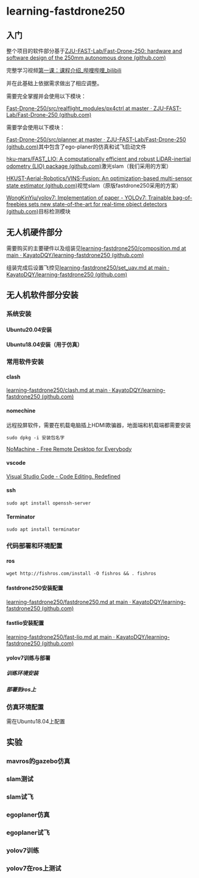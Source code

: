 # learning-fastdrone250

## 入门

整个项目的软件部分基于[ZJU-FAST-Lab/Fast-Drone-250: hardware and software design of the 250mm autonomous drone (github.com)](https://github.com/ZJU-FAST-Lab/Fast-Drone-250)

完整学习视频[第一课：课程介绍_哔哩哔哩_bilibili](https://www.bilibili.com/video/BV1WZ4y167me/?p=1)

并在此基础上依据需求做出了相应调整。

需要完全掌握并会使用以下模块：

[Fast-Drone-250/src/realflight_modules/px4ctrl at master · ZJU-FAST-Lab/Fast-Drone-250 (github.com)](https://github.com/ZJU-FAST-Lab/Fast-Drone-250/tree/master/src/realflight_modules/px4ctrl)

需要学会使用以下模块：

[Fast-Drone-250/src/planner at master · ZJU-FAST-Lab/Fast-Drone-250 (github.com)](https://github.com/ZJU-FAST-Lab/Fast-Drone-250/tree/master/src/planner)其中包含了ego-planer的仿真和试飞启动文件

[hku-mars/FAST_LIO: A computationally efficient and robust LiDAR-inertial odometry (LIO) package (github.com)](https://github.com/hku-mars/FAST_LIO)激光slam（我们采用的方案）

[HKUST-Aerial-Robotics/VINS-Fusion: An optimization-based multi-sensor state estimator (github.com)](https://github.com/HKUST-Aerial-Robotics/VINS-Fusion)视觉slam（原版fastdrone250采用的方案）

[WongKinYiu/yolov7: Implementation of paper - YOLOv7: Trainable bag-of-freebies sets new state-of-the-art for real-time object detectors (github.com)](https://github.com/WongKinYiu/yolov7)目标检测模块

## 无人机硬件部分

需要购买的主要硬件以及组装见[learning-fastdrone250/composition.md at main · KayatoDQY/learning-fastdrone250 (github.com)](https://github.com/KayatoDQY/learning-fastdrone250/blob/main/hardware/composition.md)

组装完成后设置飞控见[learning-fastdrone250/set_uav.md at main · KayatoDQY/learning-fastdrone250 (github.com)](https://github.com/KayatoDQY/learning-fastdrone250/blob/main/hardware/set_uav.md)

## 无人机软件部分安装

### 系统安装

#### Ubuntu20.04安装

#### Ubuntu18.04安装（用于仿真）

### 常用软件安装

#### clash

[learning-fastdrone250/clash.md at main · KayatoDQY/learning-fastdrone250 (github.com)](https://github.com/KayatoDQY/learning-fastdrone250/blob/main/Install/clash.md)

#### nomechine

远程投屏软件，需要在机载电脑插上HDMI欺骗器，地面端和机载端都需要安装

```shell
sudo dpkg -i 安装包名字
```

[NoMachine - Free Remote Desktop for Everybody](https://www.nomachine.com/)

#### vscode

[Visual Studio Code - Code Editing. Redefined](https://code.visualstudio.com/)

#### ssh

```shell
sudo apt install openssh-server
```

#### Terminator

```shell
sudo apt install terminator
```

### 代码部署和环境配置

#### ros

```shell
wget http://fishros.com/install -O fishros && . fishros
```

#### fastdrone250安装配置

[learning-fastdrone250/fastdrone250.md at main · KayatoDQY/learning-fastdrone250 (github.com)](https://github.com/KayatoDQY/learning-fastdrone250/blob/main/Install/fastdrone250.md)

#### fastlio安装配置

[learning-fastdrone250/fast-lio.md at main · KayatoDQY/learning-fastdrone250 (github.com)](https://github.com/KayatoDQY/learning-fastdrone250/blob/main/Install/fast-lio.md)

#### yolov7训练与部署

##### 训练环境安装



##### 部署到ros上

### 仿真环境配置

需在Ubuntu18.04上配置

## 实验

### mavros的gazebo仿真

### slam测试

### slam试飞

### egoplaner仿真

### egoplaner试飞

### yolov7训练

### yolov7在ros上测试





